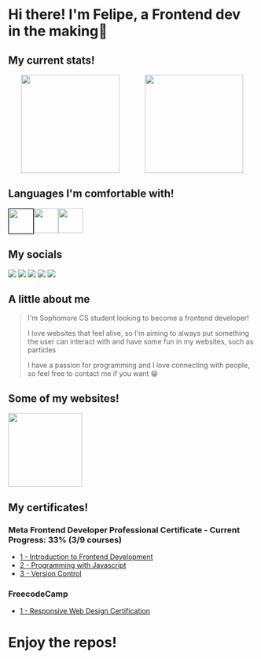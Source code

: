 <h1>Hi there! I'm Felipe, a Frontend dev in the making👋</h1>

<h2>My current stats!</h2>
<div style="display: flex; justify-content: space-around;">
  <img src="https://github-readme-stats.vercel.app/api?username=felipematos-devjs&count_private=true&theme=dracula&show_icons=true" height=200>
  <img src="https://github-readme-stats.vercel.app/api/top-langs/?username=felipematos-devjs&theme=dracula" height=200>
</div>

<h2>Languages I'm comfortable with!</h2>
<div style="display: flex;">
  <img width=50 height= 50 src="https://cdn.jsdelivr.net/gh/devicons/devicon/icons/html5/html5-original.svg" style="border: 1px solid black;"/>
  <img width=50 height= 50 src="https://cdn.jsdelivr.net/gh/devicons/devicon/icons/css3/css3-original.svg" />
  <img width=50 height= 50 src="https://cdn.jsdelivr.net/gh/devicons/devicon/icons/javascript/javascript-original.svg"/>
</div>
  
<h2>My socials</h2>
<div>
  <a href="https://twitter.com/FelipeJsDev"><img src="https://img.shields.io/badge/Twitter-1DA1F2?style=for-the-badge&logo=twitter&logoColor=white"/></a>
  <a href="https://www.instagram.com/felipejsdev1/?igshid=ZDdkNTZiNTM%3D"><img src="https://img.shields.io/badge/Instagram-E4405F?style=for-the-badge&logo=instagram&logoColor=white"/></a>
  <a href="https://leetcode.com/FelipeMatosDev/"><img src="https://img.shields.io/badge/-LeetCode-FFA116?style=for-the-badge&logo=LeetCode&logoColor=black"/></a>
  <a href="https://codepen.io/FelipeMatosDev"><img src="https://img.shields.io/badge/Codepen-000000?style=for-the-badge&logo=codepen&logoColor=white"/></a>
  <a href="mailto:felipematos.devjs@gmail.com"><img src="https://img.shields.io/badge/Gmail-D14836?style=for-the-badge&logo=gmail&logoColor=white"/></a>
</div>

<h2>A little about me</h2>
<blockquote>
<p>
I'm Sophomore CS student looking to become a frontend developer! 
</p>
<p>
I love websites that feel alive, so I'm aiming to always put something 
the user can interact with and have some fun in my websites, such as particles
</p>
<p>
I have a passion for programming and I love connecting with people, so feel free to contact me if you want 😁
</p>
</blockquote>

<h2>Some of my websites!</h2>
<span align="left" display= "inline">
  <span witdh = 120 display= "inline">
    <a href="https://fm-todotoday.netlify.app"><img src="https://user-images.githubusercontent.com/120526365/214430515-4f0a1d73-296e-4bc8-a9a7-be17992ad62a.svg"           height=150></a>
  </span>
</span>

<h2>My certificates!</h2>
<h3>Meta Frontend Developer Professional Certificate - Current Progress: 33% (3/9 courses)</h3>
<ul>
<li><a href="https://coursera.org/share/87ec24fe0889823055327de39b73d9e7">1 - Introduction to Frontend Development</a></li>
<li><a href="https://coursera.org/share/a80885e74f4472430d6a890135b7d1f5">2 - Programming with Javascript</a></li>
<li><a href="https://coursera.org/share/d45d3aeb6e5d75229fcaacfbf210dddc">3 - Version Control</a></li>
</ul>

<h3>FreecodeCamp</h3>
<ul>
<li><a href="https://www.freecodecamp.org/certification/fcc48f8e05f-775a-422b-928c-03b9ae7ae568/responsive-web-design">1 - Responsive Web Design Certification</a></li>
</ul>
<h1>Enjoy the repos!</h1>
